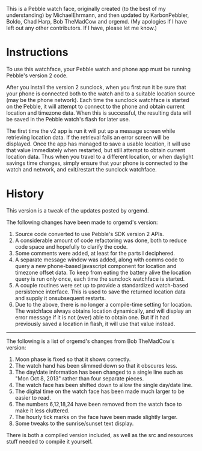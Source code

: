 This is a Pebble watch face, originally created (to the best of my understanding) by MichaelEhrmann, and then updated by KarbonPebbler, Boldo, Chad Harp, Bob TheMadCow and orgemd.  (My apologies if I have left out any other contributors.  If I have, please let me know.)

# Instructions

To use this watchface, your Pebble watch and phone app must be running Pebble's version 2 code.

After you install the version 2 sunclock, when you first run it be sure that your phone is connected both to the watch and to a suitable location source (may be the phone network).  Each time the sunclock watchface is started on the Pebble, it will attempt to connect to the phone and obtain current location and timezone data.  When this is successful, the resulting data will be saved in the Pebble watch's flash for later use.

The first time the v2 app is run it will put up a message screen while retrieving location data.  If the retrieval fails an error screen will be displayed.  Once the app has managed to save a usable location, it will use that value immediately when restarted, but still attempt to obtain current location data.  Thus when you travel to a different location, or when daylight savings time changes, simply ensure that your phone is connected to the watch and network, and exit/restart the sunclock watchface.

# History

This version is a tweak of the updates posted by orgemd.

The following changes have been made to orgemd's version:

1)  Source code converted to use Pebble's SDK version 2 APIs.
2)  A considerable amount of code refactoring was done, both to reduce code space and hopefully to clarify the code.
3)  Some comments were added, at least for the parts I deciphered.
4)  A separate message window was added, along with comms code to query a new phone-based javascript component for location and timezone offset data.  To keep from eating the battery alive the location query is run only once, each time the sunclock watchface is started.
5)  A couple routines were set up to provide a standardized watch-based persistence interface.  This is used to save the returned location data and supply it onsubsequent restarts.
6)  Due to the above, there is no longer a compile-time setting for location. The watchface always obtains location dynamically, and will display an error message if it is not (ever) able to obtain one.  But if it had previously saved a location in flash, it will use that value instead.

-----------------------

The following is a list of orgemd's changes from Bob TheMadCow's version:

1)  Moon phase is fixed so that it shows correctly.
2)  The watch hand has been slimmed down so that it obscures less.
3)  The day/date information has been changed to a single line such as "Mon Oct 8, 2013" rather than four separate pieces.
4)  The watch face has been shifted down to allow the single day/date line.
5)  The digital time on the watch face has been made much larger to be easier to read.
6)  The numbers 6,12,18,24 have been removed from the watch face to make it less cluttered.
7)  The hourly tick marks on the face have been made slightly larger.
8)  Some tweaks to the sunrise/sunset text display.

There is both a compiled version included, as well as the src and resources stuff needed to compile it yourself.


